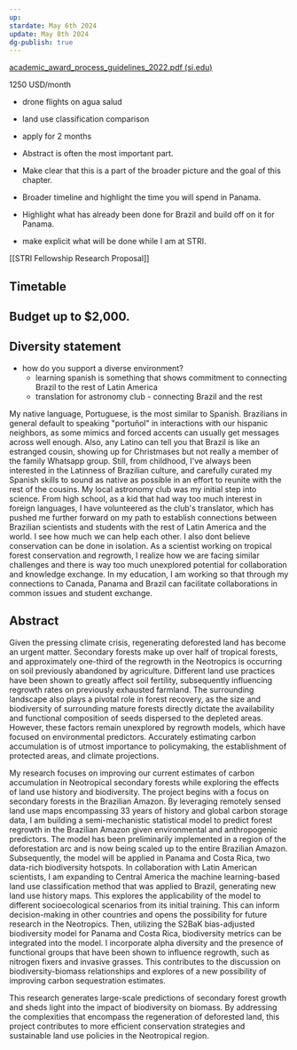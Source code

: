 ```yaml
---
up: 
stardate: May 6th 2024
update: May 8th 2024
dg-publish: true
---
```


[academic_award_process_guidelines_2022.pdf (si.edu)](https://stri.si.edu/sites/default/files/academic_award_process_guidelines_2022.pdf)

1250 USD/month

- drone flights on agua salud
- land use classification comparison
- apply for 2 months

- Abstract is often the most important part.
- Make clear that this is a part of the broader picture and the goal of this chapter.
- Broader timeline and highlight the time you will spend in Panama.
- Highlight what has already been done for Brazil and build off on it for Panama.
- make explicit what will be done while I am at STRI.

[[STRI Fellowship Research Proposal]]




## Timetable



## Budget up to $2,000.



## Diversity statement
- how do you support a diverse environment?
	- learning spanish is something that shows commitment to connecting Brazil to the rest of Latin America
	- translation for astronomy club - connecting Brazil and the rest

My native language, Portuguese, is the most similar to Spanish. Brazilians in general default to speaking "portuñol" in interactions with our hispanic neighbors, as some mimics and forced accents can usually get messages across well enough. Also, any Latino can tell you that Brazil is like an estranged cousin, showing up for Christmases but not really a member of the family Whatsapp group. Still, from childhood, I've always been interested in the Latinness of Brazilian culture, and carefully curated my Spanish skills to sound as native as possible in an effort to reunite with the rest of the cousins.
My local astronomy club was my initial step into science. From high school, as a kid that had way too much interest in foreign languages, I have volunteered as the club's translator, which has pushed me further forward on my path to establish connections between Brazilian scientists and students with the rest of Latin America and the world. I see how much we can help each other. I also dont believe conservation can be done in isolation. As a scientist working on tropical forest conservation and regrowth, I realize how we are facing similar challenges and there is way too much unexplored potential for collaboration and knowledge exchange. In my education, I am working so that through my connections to Canada, Panama and Brazil can facilitate collaborations in common issues and student exchange.


## Abstract

Given the pressing climate crisis, regenerating deforested land has become an urgent matter. Secondary forests make up over half of tropical forests, and approximately one-third of the regrowth in the Neotropics is occurring on soil previously abandoned by agriculture. Different land use practices have been shown to greatly affect soil fertility, subsequently influencing regrowth rates on previously exhausted farmland. The surrounding landscape also plays a pivotal role in forest recovery, as the size and biodiversity of surrounding mature forests directly dictate the availability and functional composition of seeds dispersed to the depleted areas. However, these factors remain unexplored by regrowth models, which have focused on environmental predictors. Accurately estimating carbon accumulation is of utmost importance to policymaking, the establishment of protected areas, and climate projections. 

My research focuses on improving our current estimates of carbon accumulation in Neotropical secondary forests while exploring the effects of land use history and biodiversity. The project begins with a focus on secondary forests in the Brazilian Amazon. By leveraging remotely sensed land use maps encompassing 33 years of history and global carbon storage data, I am building a semi-mechanistic statistical model to predict forest regrowth in the Brazilian Amazon given environmental and anthropogenic predictors. The model has been preliminarily implemented in a region of the deforestation arc and is now being scaled up to the entire Brazilian Amazon. Subsequently, the model will be applied in Panama and Costa Rica, two data-rich biodiversity hotspots. In collaboration with Latin American scientists, I am expanding to Central America the machine learning-based land use classification method that was applied to Brazil, generating new land use history maps. This explores the applicability of the model to different socioecological scenarios from its initial training. This can inform decision-making in other countries and opens the possibility for future research in the Neotropics. Then, utilizing the S2BaK bias-adjusted biodiversity model for Panama and Costa Rica, biodiversity metrics can be integrated into the model. I incorporate alpha diversity and the presence of functional groups that have been shown to influence regrowth, such as nitrogen fixers and invasive grasses. This contributes to the discussion on biodiversity-biomass relationships and explores of a new possibility of improving carbon sequestration estimates. 

This research generates large-scale predictions of secondary forest growth and sheds light into the impact of biodiversity on biomass. By addressing the complexities that encompass the regeneration of deforested land, this project contributes to more efficient conservation strategies and sustainable land use policies in the Neotropical region.